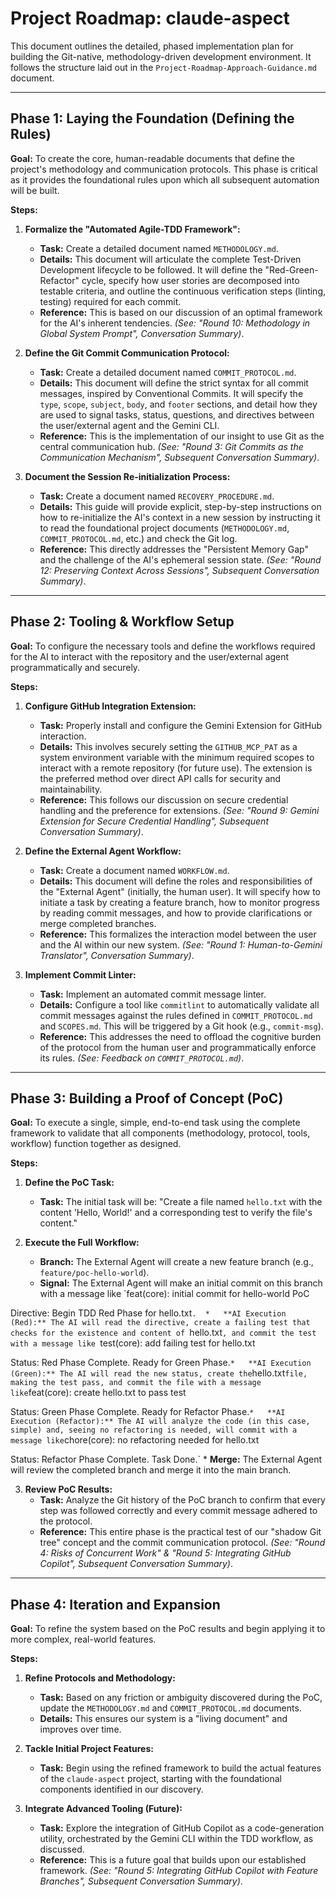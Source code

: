 # Project Roadmap: claude-aspect

This document outlines the detailed, phased implementation plan for building the Git-native, methodology-driven development environment. It follows the structure laid out in the `Project-Roadmap-Approach-Guidance.md` document.

---

## Phase 1: Laying the Foundation (Defining the Rules)

**Goal:** To create the core, human-readable documents that define the project's methodology and communication protocols. This phase is critical as it provides the foundational rules upon which all subsequent automation will be built.

**Steps:**

1.  **Formalize the "Automated Agile-TDD Framework":**
    *   **Task:** Create a detailed document named `METHODOLOGY.md`.
    *   **Details:** This document will articulate the complete Test-Driven Development lifecycle to be followed. It will define the "Red-Green-Refactor" cycle, specify how user stories are decomposed into testable criteria, and outline the continuous verification steps (linting, testing) required for each commit.
    *   **Reference:** This is based on our discussion of an optimal framework for the AI's inherent tendencies. *(See: "Round 10: Methodology in Global System Prompt", Conversation Summary)*.

2.  **Define the Git Commit Communication Protocol:**
    *   **Task:** Create a detailed document named `COMMIT_PROTOCOL.md`.
    *   **Details:** This document will define the strict syntax for all commit messages, inspired by Conventional Commits. It will specify the `type`, `scope`, `subject`, `body`, and `footer` sections, and detail how they are used to signal tasks, status, questions, and directives between the user/external agent and the Gemini CLI.
    *   **Reference:** This is the implementation of our insight to use Git as the central communication hub. *(See: "Round 3: Git Commits as the Communication Mechanism", Subsequent Conversation Summary)*.

3.  **Document the Session Re-initialization Process:**
    *   **Task:** Create a document named `RECOVERY_PROCEDURE.md`.
    *   **Details:** This guide will provide explicit, step-by-step instructions on how to re-initialize the AI's context in a new session by instructing it to read the foundational project documents (`METHODOLOGY.md`, `COMMIT_PROTOCOL.md`, etc.) and check the Git log. 
    *   **Reference:** This directly addresses the "Persistent Memory Gap" and the challenge of the AI's ephemeral session state. *(See: "Round 12: Preserving Context Across Sessions", Subsequent Conversation Summary)*.

---

## Phase 2: Tooling & Workflow Setup

**Goal:** To configure the necessary tools and define the workflows required for the AI to interact with the repository and the user/external agent programmatically and securely.

**Steps:**

1.  **Configure GitHub Integration Extension:**
    *   **Task:** Properly install and configure the Gemini Extension for GitHub interaction.
    *   **Details:** This involves securely setting the `GITHUB_MCP_PAT` as a system environment variable with the minimum required scopes to interact with a remote repository (for future use). The extension is the preferred method over direct API calls for security and maintainability.
    *   **Reference:** This follows our discussion on secure credential handling and the preference for extensions. *(See: "Round 9: Gemini Extension for Secure Credential Handling", Subsequent Conversation Summary)*.

2.  **Define the External Agent Workflow:**
    *   **Task:** Create a document named `WORKFLOW.md`.
    *   **Details:** This document will define the roles and responsibilities of the "External Agent" (initially, the human user). It will specify how to initiate a task by creating a feature branch, how to monitor progress by reading commit messages, and how to provide clarifications or merge completed branches.
    *   **Reference:** This formalizes the interaction model between the user and the AI within our new system. *(See: "Round 1: Human-to-Gemini Translator", Conversation Summary)*.

3.  **Implement Commit Linter:**
    *   **Task:** Implement an automated commit message linter.
    *   **Details:** Configure a tool like `commitlint` to automatically validate all commit messages against the rules defined in `COMMIT_PROTOCOL.md` and `SCOPES.md`. This will be triggered by a Git hook (e.g., `commit-msg`).
    *   **Reference:** This addresses the need to offload the cognitive burden of the protocol from the human user and programmatically enforce its rules. *(See: Feedback on `COMMIT_PROTOCOL.md`)*.

---

## Phase 3: Building a Proof of Concept (PoC)

**Goal:** To execute a single, simple, end-to-end task using the complete framework to validate that all components (methodology, protocol, tools, workflow) function together as designed.

**Steps:**

1.  **Define the PoC Task:**
    *   **Task:** The initial task will be: "Create a file named `hello.txt` with the content 'Hello, World!' and a corresponding test to verify the file's content."

2.  **Execute the Full Workflow:**
    *   **Branch:** The External Agent will create a new feature branch (e.g., `feature/poc-hello-world`).
    *   **Signal:** The External Agent will make an initial commit on this branch with a message like `feat(core): initial commit for hello-world PoC

Directive: Begin TDD Red Phase for hello.txt`. 
    *   **AI Execution (Red):** The AI will read the directive, create a failing test that checks for the existence and content of `hello.txt`, and commit the test with a message like `test(core): add failing test for hello.txt

Status: Red Phase Complete. Ready for Green Phase.`
    *   **AI Execution (Green):** The AI will read the new status, create the `hello.txt` file, making the test pass, and commit the file with a message like `feat(core): create hello.txt to pass test

Status: Green Phase Complete. Ready for Refactor Phase.`
    *   **AI Execution (Refactor):** The AI will analyze the code (in this case, simple) and, seeing no refactoring is needed, will commit with a message like `chore(core): no refactoring needed for hello.txt

Status: Refactor Phase Complete. Task Done.`
    *   **Merge:** The External Agent will review the completed branch and merge it into the main branch.

3.  **Review PoC Results:**
    *   **Task:** Analyze the Git history of the PoC branch to confirm that every step was followed correctly and every commit message adhered to the protocol.
    *   **Reference:** This entire phase is the practical test of our "shadow Git tree" concept and the commit communication protocol. *(See: "Round 4: Risks of Concurrent Work" & "Round 5: Integrating GitHub Copilot", Subsequent Conversation Summary)*.

---

## Phase 4: Iteration and Expansion

**Goal:** To refine the system based on the PoC results and begin applying it to more complex, real-world features.

**Steps:**

1.  **Refine Protocols and Methodology:**
    *   **Task:** Based on any friction or ambiguity discovered during the PoC, update the `METHODOLOGY.md` and `COMMIT_PROTOCOL.md` documents.
    *   **Details:** This ensures our system is a "living document" and improves over time.

2.  **Tackle Initial Project Features:**
    *   **Task:** Begin using the refined framework to build the actual features of the `claude-aspect` project, starting with the foundational components identified in our discovery.

3.  **Integrate Advanced Tooling (Future):**
    *   **Task:** Explore the integration of GitHub Copilot as a code-generation utility, orchestrated by the Gemini CLI within the TDD workflow, as discussed.
    *   **Reference:** This is a future goal that builds upon our established framework. *(See: "Round 5: Integrating GitHub Copilot with Feature Branches", Subsequent Conversation Summary)*.
